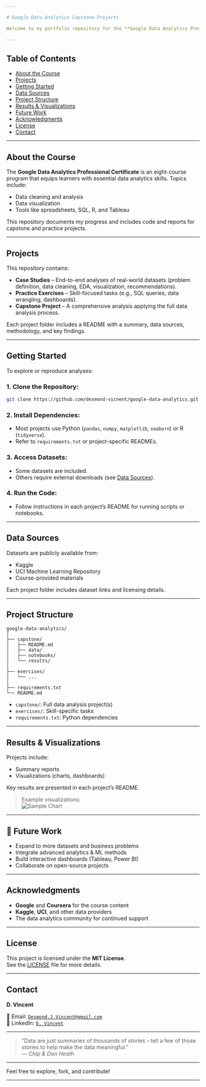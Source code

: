 ```yaml
---

# Google Data Analytics Capstone Projects

Welcome to my portfolio repository for the **Google Data Analytics Professional Certificate**. This repository showcases my learning journey, projects, and practical exercises completed during the course. You’ll find code, documentation, and insights gained while working with real-world datasets using industry-standard tools.

---
```


## Table of Contents

- [About the Course](#about-the-course)  
- [Projects](#projects)  
- [Getting Started](#getting-started)  
- [Data Sources](#data-sources)  
- [Project Structure](#project-structure)  
- [Results & Visualizations](#results--visualizations)  
- [Future Work](#future-work)  
- [Acknowledgments](#acknowledgments)  
- [License](#license)  
- [Contact](#contact)  

---

## About the Course

The **Google Data Analytics Professional Certificate** is an eight-course program that equips learners with essential data analytics skills. Topics include:

- Data cleaning and analysis  
- Data visualization  
- Tools like spreadsheets, SQL, R, and Tableau

This repository documents my progress and includes code and reports for capstone and practice projects.

---

## Projects

This repository contains:

- **Case Studies** – End-to-end analyses of real-world datasets (problem definition, data cleaning, EDA, visualization, recommendations).
- **Practice Exercises** – Skill-focused tasks (e.g., SQL queries, data wrangling, dashboards).
- **Capstone Project** – A comprehensive analysis applying the full data analysis process.

Each project folder includes a README with a summary, data sources, methodology, and key findings.

---

## Getting Started

To explore or reproduce analyses:

### 1. Clone the Repository:
```bash
git clone https://github.com/desmond-vicnent/google-data-analytics.git
```

### 2. Install Dependencies:
- Most projects use Python (`pandas`, `numpy`, `matplotlib`, `seaborn`) or R (`tidyverse`).
- Refer to `requirements.txt` or project-specific READMEs.

### 3. Access Datasets:
- Some datasets are included.
- Others require external downloads (see [Data Sources](#data-sources)).

### 4. Run the Code:
- Follow instructions in each project’s README for running scripts or notebooks.

---

## Data Sources

Datasets are publicly available from:

- Kaggle  
- UCI Machine Learning Repository  
- Course-provided materials  

Each project folder includes dataset links and licensing details.

---

## Project Structure

```
google-data-analytics/
│
├── capstone/
│   ├── README.md
│   ├── data/
│   ├── notebooks/
│   └── results/
│
├── exercises/
│   └── ...
│
├── requirements.txt
└── README.md
```

- `capstone/`: Full data analysis project(s)  
- `exercises/`: Skill-specific tasks  
- `requirements.txt`: Python dependencies  

---

## Results & Visualizations

Projects include:

- Summary reports  
- Visualizations (charts, dashboards)  

Key results are presented in each project’s README.

> Example visualizations:  
> ![Sample Chart](link-to-sample-chart-if-applicable)

---

## 🔭 Future Work

- Expand to more datasets and business problems  
- Integrate advanced analytics & ML methods  
- Build interactive dashboards (Tableau, Power BI)  
- Collaborate on open-source projects  

---

## Acknowledgments

- **Google** and **Coursera** for the course content  
- **Kaggle**, **UCI**, and other data providers  
- The data analytics community for continued support  

---

## License

This project is licensed under the **MIT License**.  
See the [LICENSE](LICENSE) file for more details.

---

## Contact

**D. Vincent**  

📧 Email: [`Desmond.J.Vincent@gmail.com`](mailto:'desmond.j.vincent@gmail.com')  
🔗 LinkedIn: [`D. Vincent`](https://linkedin.com/in/desmondvincent)

---

> “Data are just summaries of thousands of stories – tell a few of those stories to help make the data meaningful.”  
> — *Chip & Dan Heath*

---

Feel free to explore, fork, and contribute!

---
